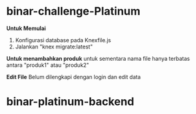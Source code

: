# binar-challenge-Platinum

**Untuk Memulai**
1. Konfigurasi database pada Knexfile.js
2. Jalankan "knex migrate:latest"

**Untuk menambahkan produk**
untuk sementara nama file hanya terbatas antara "produk1" atau "produk2"

**Edit File**
Belum dilengkapi dengan login dan edit data
# binar-platinum-backend

